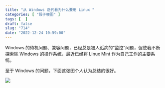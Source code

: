 ```yaml
---
title: "从 Windows 迭代看为什么要用 Linux "
categories: [ "段子梗图" ]
tags: [  ]
draft: false
slug: "714"
date: "2022-12-24 10:59:00"
---
```


Windows 的待机问题、兼容问题，已经总是被人诟病的“监控”问题，促使我不断探索除 Windows 的操作系统，最近已经将 Linux Mint 作为自己工作的主要系统。

至于 Windows 的问题，下面这张图个人认为总结的很好。

![](https://imagehost-cdn.frytea.com/images/2022/12/24/IMG_5099ee24b7b5c047f93f.png)